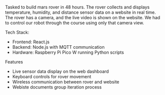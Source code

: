 Tasked to build mars rover in 48 hours. The rover collects and displays temperature, humidity, and distance sensor data on a website in real time. 
The rover has a camera, and the live video is shown on the website. We had to control our robot through the course using only that camera view. 

Tech Stack:
- Frontend: React.js
- Backend: Node.js with MQTT communication
- Hardware: Raspberry Pi Pico W running Python scripts

Features
- Live sensor data display on the web dashboard
- Keyboard controls for rover movement
- Wireless communication between rover and website
- Webiste documents group iteration process 
